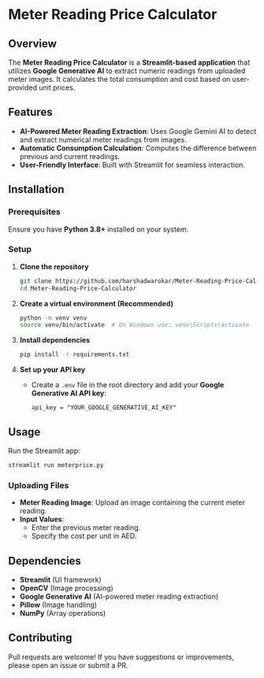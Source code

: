 # Meter Reading Price Calculator

## Overview
The **Meter Reading Price Calculator** is a **Streamlit-based application** that utilizes **Google Generative AI** to extract numeric readings from uploaded meter images. It calculates the total consumption and cost based on user-provided unit prices.

## Features
- **AI-Powered Meter Reading Extraction**: Uses Google Gemini AI to detect and extract numerical meter readings from images.
- **Automatic Consumption Calculation**: Computes the difference between previous and current readings.
- **User-Friendly Interface**: Built with Streamlit for seamless interaction.

## Installation

### Prerequisites
Ensure you have **Python 3.8+** installed on your system.

### Setup
1. **Clone the repository**
   ```bash
   git clone https://github.com/harshadwarokar/Meter-Reading-Price-Calculator.git
   cd Meter-Reading-Price-Calculator
   ```

2. **Create a virtual environment (Recommended)**
   ```bash
   python -m venv venv
   source venv/bin/activate  # On Windows use: venv\Scripts\activate
   ```

3. **Install dependencies**
   ```bash
   pip install -r requirements.txt
   ```

4. **Set up your API key**
   - Create a `.env` file in the root directory and add your **Google Generative AI API key**:
     ```plaintext
     api_key = "YOUR_GOOGLE_GENERATIVE_AI_KEY"
     ```

## Usage
Run the Streamlit app:
```bash
streamlit run meterprice.py
```

### Uploading Files
- **Meter Reading Image**: Upload an image containing the current meter reading.
- **Input Values**:
  - Enter the previous meter reading.
  - Specify the cost per unit in AED.

## Dependencies
- **Streamlit** (UI framework)
- **OpenCV** (Image processing)
- **Google Generative AI** (AI-powered meter reading extraction)
- **Pillow** (Image handling)
- **NumPy** (Array operations)

## Contributing
Pull requests are welcome! If you have suggestions or improvements, please open an issue or submit a PR.



